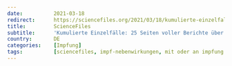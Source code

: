 ```yaml
---
date:          2021-03-18
redirect:      https://sciencefiles.org/2021/03/18/kumulierte-einzelfalle-18-seiten-voller-berichte-uber-folgen-einer-impfung-mit-mrna-impfstoffen/
title:         ScienceFiles
subtitle:      'Kumulierte Einzelfälle: 25 Seiten voller Berichte über Folgen einer Impfung mit mRNA-Impfstoffen'
country:       DE
categories:    [Impfung]
tags:          [sciencefiles, impf-nebenwirkungen, mit oder an impfung gestorben]
---
```

